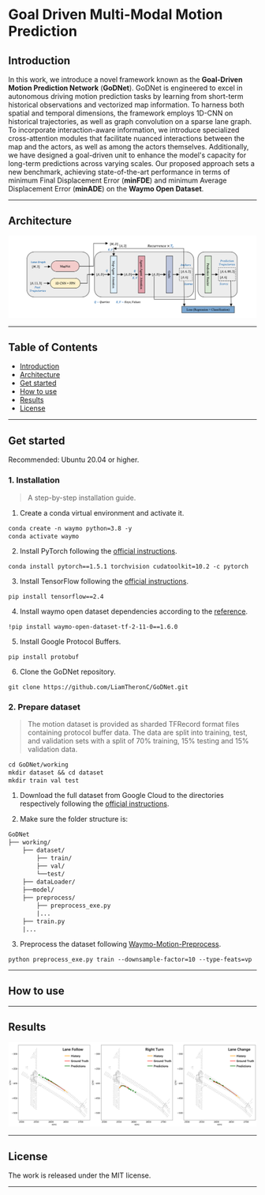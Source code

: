 # Goal Driven Multi-Modal Motion Prediction

## Introduction

In this work, we introduce a novel framework known as the **Goal-Driven Motion Prediction Network** (**GoDNet**). GoDNet is engineered to excel in autonomous driving motion prediction tasks by learning from short-term historical observations and vectorized map information. To harness both spatial and temporal dimensions, the framework employs 1D-CNN on historical trajectories, as well as graph convolution on a sparse lane graph. To incorporate interaction-aware information, we introduce specialized cross-attention modules that facilitate nuanced interactions between the map and the actors, as well as among the actors themselves. Additionally, we have designed a goal-driven unit to enhance the model's capacity for long-term predictions across varying scales. Our proposed approach sets a new benchmark, achieving state-of-the-art performance in terms of minimum Final Displacement Error (**minFDE**) and minimum Average Displacement Error (**minADE**) on the **Waymo Open Dataset**.

---

## Architecture
![Architecture](pictures/Architecture.png)

---

## Table of Contents
* [Introduction](https://github.com/LiamTheronC/GoDNet/blob/master/README.md#introduction)
* [Architecture](https://github.com/LiamTheronC/GoDNet/blob/master/README.md#architecture)
* [Get started](https://github.com/LiamTheronC/GoDNet/blob/master/README.md#get-started)
* [How to use](https://github.com/LiamTheronC/GoDNet/blob/master/README.md#how-to-use)
* [Results](https://github.com/LiamTheronC/GoDNet/blob/master/README.md#results)
* [License](https://github.com/LiamTheronC/waymo_motion_prediction/blob/main/README.md#license)

---
## Get started
Recommended: Ubuntu 20.04 or higher.
### 1. Installation
> A step-by-step installation guide. 
1. Create a conda virtual environment and activate it.
```
conda create -n waymo python=3.8 -y
conda activate waymo
```
2. Install PyTorch following the [official instructions](https://pytorch.org/).
```
conda install pytorch==1.5.1 torchvision cudatoolkit=10.2 -c pytorch
```
3. Install TensorFlow following the [official instructions](https://www.tensorflow.org/install?hl=zh-cn).
```
pip install tensorflow==2.4
```
4. Install waymo open dataset dependencies according to the [reference](https://github.com/waymo-research/waymo-open-dataset).
```
!pip install waymo-open-dataset-tf-2-11-0==1.6.0
```
5. Install Google Protocol Buffers.
```
pip install protobuf
```
6. Clone the GoDNet repository.
```
git clone https://github.com/LiamTheronC/GoDNet.git
```
### 2. Prepare dataset
> The motion dataset is provided as sharded TFRecord format files containing protocol buffer data. The data are split into training, test, and validation sets with a split of 70% training, 15% testing and 15% validation data.
```
cd GoDNet/working
mkdir dataset && cd dataset
mkdir train val test
```
1. Download the full dataset from Google Cloud to the directories respectively following the [official instructions](https://waymo.com/open/).

2. Make sure the folder structure is:
```
GoDNet
├── working/
    ├── dataset/
        ├── train/
        ├── val/
        └──test/
    ├── dataLoader/
    ├──model/
    ├── preprocess/
        ├── preprocess_exe.py
        |...
    ├── train.py
    |...

```
3. Preprocess the dataset following [Waymo-Motion-Preprocess](https://github.com/LiamTheronC/Waymo-Motion-Preprocess).
```
python preprocess_exe.py train --downsample-factor=10 --type-feats=vp
```
---

## How to use


---

## Results
![result](pictures/result.png)

---
 
## License
  
The work is released under the MIT license.
  
---
